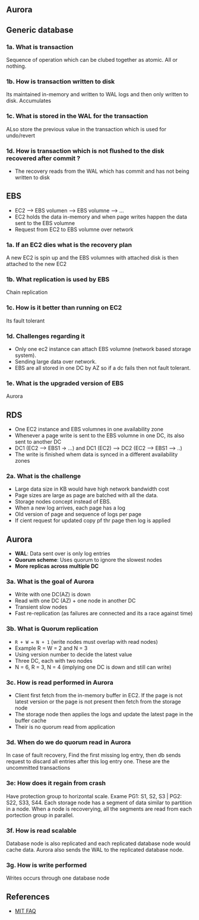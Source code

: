 ## Aurora

## Generic database
### 1a. What is transaction
Sequence of operation which can be clubed together as atomic. All or nothing.

### 1b. How is transaction written to disk
Its maintained in-memory and written to WAL logs and then only written to disk.  Accumulates

### 1c. What is stored in the WAL for the transaction
ALso store the previous value in the transaction which is used for undo/revert

### 1d. How is transaction which is not flushed to the disk  recovered after commit ?
* The recovery reads from the WAL which has commit and has not being written to disk

## EBS
* EC2 --> EBS volumen --> EBS volumne --> ...
* EC2 holds the data in-memory and when page writes happen the data sent to the EBS volumne
* Request from EC2 to EBS volumne over network

### 1a. If an EC2 dies what is the recovery plan
A new EC2 is spin up and the EBS volumnes with attached disk is then attached to the new EC2

### 1b. What replication is used by EBS
Chain replication

### 1c. How is it better than running on EC2
Its fault tolerant

### 1d. Challenges regarding it
* Only one ec2 instance can attach EBS volumne (network based storage system).
* Sending large data over network.
* EBS are all stored in one DC by AZ so if a dc fails then not fault tolerant.

### 1e. What is the upgraded version of EBS
Aurora

## RDS
* One EC2 instance and EBS volumnes in one availability zone
* Whenever a page write is sent to the EBS volumne in one DC, its also sent to another DC
* DC1 (EC2 --> EBS1 -> ...) and DC1 (EC2) --> DC2 (EC2 --> EBS1 --> ..)
* The write is finished whem data is synced in a different availability zones

### 2a. What is the challenge
* Large data size in KB would have high network bandwidth cost
* Page sizes are large as page are batched with all the data.
* Storage nodes concept instead of EBS.
* When a new log arrives, each page has a log
* Old version of page and sequence of logs per page
* If cient request for updated copy pf thr page then log is applied

## Aurora
* **WAL**: Data sent over is only log entries
* **Quorum scheme**: Uses quorum to ignore the slowest nodes
* **More replicas across multiple DC**

### 3a. What is the goal of Aurora
* Write with one DC(AZ) is down
* Read with one DC (AZ) + one node in another DC
* Transient slow nodes
* Fast re-replication (as failures are connected and its a race against time)

### 3b. What is Quorum replication
* `R + W = N + 1` (write nodes must overlap with read nodes)
* Example R = W = 2 and N = 3
* Using version number to decide the latest value
* Three DC, each with two nodes
* N = 6, R = 3, N = 4 (implying one DC is down and still can write)

### 3c. How is read performed in Aurora
* Client first fetch from the in-memory buffer in EC2. If the page is not latest version or the page is not present then fetch from the storage node
* The storage node then applies the logs and update the latest page in the buffer cache
* Their is no quorum read from application

### 3d. When do we do quorum read in Aurora
In case of fault recovery, Find the first missing log entry, then db sends request to discard all entries after this log entry one. These are the uncommitted transactions

### 3e: How does it regain from crash
Have protection group to horizontal scale. Exame PG1: S1, S2, S3 | PG2: S22, S33, S44. Each storage node has a segment of data similar to partition in a node. When a node is recoverying, all the segments are read from each portection group in parallel.

### 3f. How is read scalable
Database node is also replicated and each replicated database node would cache data. Aurora also sends the WAL to the replicated database node.

### 3g. How is write performed
Writes occurs through one database node

## References
* [MIT FAQ](http://nil.csail.mit.edu/6.824/2020/papers/aurora-faq.txt)

